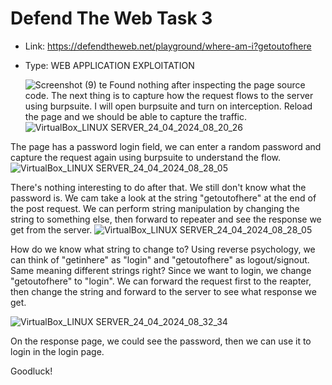 # Defend The Web Task 3
 * Link: https://defendtheweb.net/playground/where-am-i?getoutofhere
* Type: WEB APPLICATION EXPLOITATION

  ![Screenshot (9)](https://github.com/Fernandez99fc/cybersec/assets/172477285/14bcf64b-ac92-47c2-835f-1e4a91ed0102)
te
Found nothing after inspecting the page source code. The next thing is to capture how the request flows to the server using burpsuite.
I will open burpsuite and turn on interception. Reload the page and we should be able to capture the traffic.
![VirtualBox_LINUX SERVER_24_04_2024_08_20_26](https://github.com/Fernandez99fc/cybersec/assets/172477285/5568d2cd-2793-499d-832d-e095fa7a3f94)

The page has a password login field, we can enter a random password and capture the request again using burpsuite to understand the flow.
![VirtualBox_LINUX SERVER_24_04_2024_08_28_05](https://github.com/Fernandez99fc/cybersec/assets/172477285/c928ca1e-bea0-45c2-87f9-a3dc9e8ca62d)

There's nothing interesting to do after that. We still don't know what the password is. We cam take a look at the string "getoutofhere" at the end of the post request. We can perform string manipulation by changing the string to something else, then forward to repeater and see the response we get from the server.
![VirtualBox_LINUX SERVER_24_04_2024_08_28_05](https://github.com/Fernandez99fc/cybersec/assets/172477285/59ddfa12-e7db-4ad6-9a33-497561e3eeac)

How do we know what string to change to? Using reverse psychology, we can think of "getinhere" as "login" and "getoutofhere" as logout/signout. Same meaning different strings right?
Since we want to login, we change "getoutofhere" to "login". We can forward the request first to the reapter, then change the string and forward to the server to see what response we get.

![VirtualBox_LINUX SERVER_24_04_2024_08_32_34](https://github.com/Fernandez99fc/cybersec/assets/172477285/78050e03-58d2-4da7-a61d-1742a2c5b456)

On the response page, we could see the password, then we can use it to login in the login page.

Goodluck!



